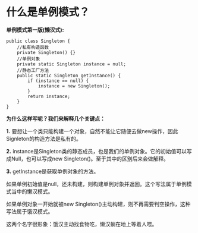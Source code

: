 # 什么是单例模式？
**单例模式第一版(懒汉式):**
    
    public class Singleton {
        //私有构造函数
        private Singleton() {}  
        //单例对象
        private static Singleton instance = null;  
        //静态工厂方法
        public static Singleton getInstance() {
            if (instance == null) {
                instance = new Singleton();
            }
            return instance;
        }
    }

**为什么这样写呢？我们来解释几个关键点：**

**1.** 要想让一个类只能构建一个对象，自然不能让它随便去做new操作，因此Signleton的构造方法是私有的。

**2.** instance是Singleton类的静态成员，也是我们的单例对象。它的初始值可以写成Null，也可以写成new Singleton()。至于其中的区别后来会做解释。

**3.** getInstance是获取单例对象的方法。

如果单例初始值是null，还未构建，则构建单例对象并返回。这个写法属于单例模式当中的懒汉模式。

如果单例对象一开始就被new Singleton()主动构建，则不再需要判空操作，这种写法属于饿汉模式。

这两个名字很形象：饿汉主动找食物吃，懒汉躺在地上等着人喂。 

